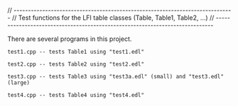 
// -----------------------------------------------------------------------------
// Test functions for the LFI table classes (Table, Table1, Table2, ...)
// -----------------------------------------------------------------------------

There are several programs in this project.  

    test1.cpp -- tests Table1 using "test1.edl"
    
    test2.cpp -- tests Table2 using "test2.edl"
    
    test3.cpp -- tests Table3 using "test3a.edl" (small) and "test3.edl" (large)
    
    test4.cpp -- tests Table4 using "test4.edl"
